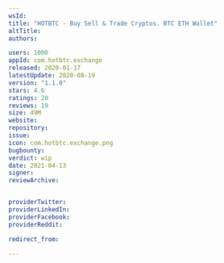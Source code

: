 ```yaml
---
wsId: 
title: "HOTBTC - Buy Sell & Trade Cryptos. BTC ETH Wallet"
altTitle: 
authors:

users: 1000
appId: com.hotbtc.exchange
released: 2020-01-17
latestUpdate: 2020-08-19
version: "1.1.0"
stars: 4.6
ratings: 20
reviews: 19
size: 49M
website: 
repository: 
issue: 
icon: com.hotbtc.exchange.png
bugbounty: 
verdict: wip
date: 2021-04-13
signer: 
reviewArchive:


providerTwitter: 
providerLinkedIn: 
providerFacebook: 
providerReddit: 

redirect_from:

---
```



